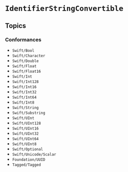 # ``IdentifierStringConvertible``

## Topics

### Conformances

- ``Swift/Bool``
- ``Swift/Character``
- ``Swift/Double``
- ``Swift/Float``
- ``Swift/Float16``
- ``Swift/Int``
- ``Swift/Int128``
- ``Swift/Int16``
- ``Swift/Int32``
- ``Swift/Int64``
- ``Swift/Int8``
- ``Swift/String``
- ``Swift/Substring``
- ``Swift/UInt``
- ``Swift/UInt128``
- ``Swift/UInt16``
- ``Swift/UInt32``
- ``Swift/UInt64``
- ``Swift/UInt8``
- ``Swift/Optional``
- ``Swift/Unicode/Scalar``
- ``Foundation/UUID``
- ``Tagged/Tagged``
